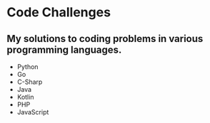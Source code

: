 # Code Challenges

## My solutions to coding problems in various programming languages.

- Python
- Go
- C-Sharp
- Java
- Kotlin
- PHP
- JavaScript